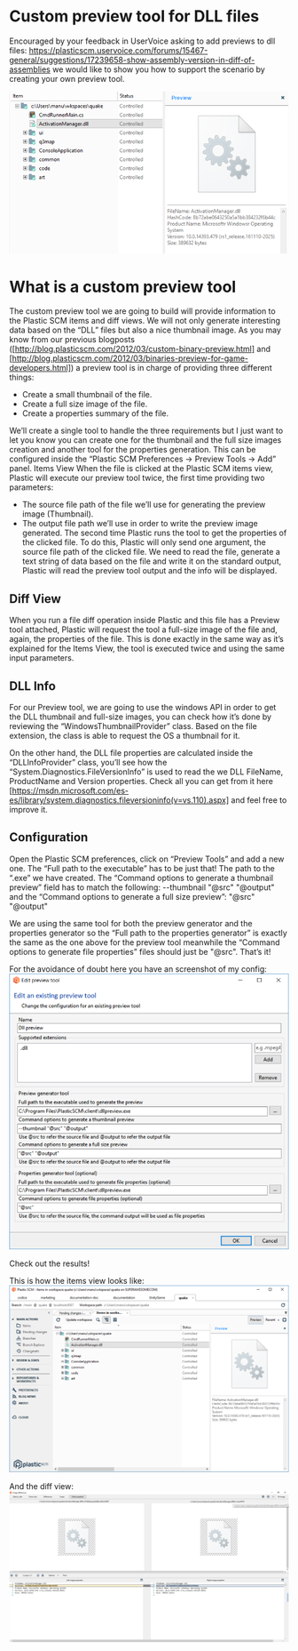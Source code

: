 # Custom preview tool for DLL files

Encouraged by your feedback in UserVoice asking to add previews to dll files: https://plasticscm.uservoice.com/forums/15467-general/suggestions/17239658-show-assembly-version-in-diff-of-assemblies we would like to show you how to support the scenario by creating your own preview tool.

![alt tag](https://github.com/PlasticSCM/PlasticSCMDllPreview/blob/master/images/initial-screenshot.png)

# What is a custom preview tool

The custom preview tool we are going to build will provide information to the Plastic SCM items and diff views. We will not only generate interesting data based on the “DLL” files but also a nice thumbnail image. As you may know from our previous blogposts ([http://blog.plasticscm.com/2012/03/custom-binary-preview.html] and [http://blog.plasticscm.com/2012/03/binaries-preview-for-game-developers.html]) a preview tool is in charge of providing three different things:
  * Create a small thumbnail of the file.
  * Create a full size image of the file.
  * Create a properties summary of the file.

We’ll create a single tool to handle the three requirements but I just want to let you know you can create one for the thumbnail and the full size images creation and another tool for the properties generation. This can be configured inside the “Plastic SCM Preferences -> Preview Tools -> Add” panel.
Items View
When the file is clicked at the Plastic SCM items view, Plastic will execute our preview tool twice, the first time providing two parameters:
  * The source file path of the file we’ll use for generating the preview image (Thumbnail).
  * The output file path we’ll use in order to write the preview image generated.
The second time Plastic runs the tool to get the properties of the clicked file. To do this, Plastic will only send one argument, the source file path of the clicked file. We need to read the file, generate a text string of data based on the file and write it on the standard output, Plastic will read the preview tool output and the info will be displayed.

## Diff View

When you run a file diff operation inside Plastic and this file has a Preview tool attached, Plastic will request the tool a full-size image of the file and, again, the properties of the file. This is done exactly in the same way as it’s explained for the Items View, the tool is executed twice and using the same input parameters.

## DLL Info

For our Preview tool, we are going to use the windows API in order to get the DLL thumbnail and full-size images, you can check how it’s done by reviewing the “WindowsThumbnailProvider” class. Based on the file extension, the class is able to request the OS a thumbnail for it.

On the other hand, the DLL file properties are calculated inside the “DLLInfoProvider” class, you’ll see how the “System.Diagnostics.FileVersionInfo” is used to read the we DLL FileName, ProductName and Version properties. Check all you can get from it here [https://msdn.microsoft.com/es-es/library/system.diagnostics.fileversioninfo(v=vs.110).aspx] and feel free to improve it.

## Configuration

Open the Plastic SCM preferences, click on “Preview Tools” and add a new one. The “Full path to the executable” has to be just that! The path to the “.exe” we have created. The “Command options to generate a thumbnail preview” field has to match the following: --thumbnail "@src" "@output" and the “Command options to generate a full size preview”: "@src" "@output"

We are using the same tool for both the preview generator and the properties generator so the “Full path to the properties generator” is exactly the same as the one above for the preview tool meanwhile the “Command options to generate file properties” files should just be "@src". That’s it!

For the avoidance of doubt here you have an screenshot of my config:
![alt tag](https://github.com/PlasticSCM/PlasticSCMDllPreview/blob/v1/images/config.png)

Check out the results!

This is how the items view looks like:
![alt tag](https://github.com/PlasticSCM/PlasticSCMDllPreview/blob/master/images/itemsView.png)

And the diff view:
![alt tag](https://github.com/PlasticSCM/PlasticSCMDllPreview/blob/master/images/diffdll.png)
